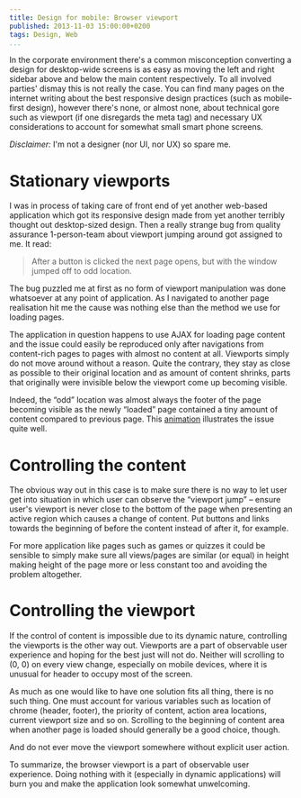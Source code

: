 ```yaml
---
title: Design for mobile: Browser viewport
published: 2013-11-03 15:00:00+0200
tags: Design, Web
...
```


In the corporate environment there's a common misconception converting a design
for desktop-wide screens is as easy as moving the left and right sidebar above
and below the main content respectively. To all involved parties' dismay this
is not really the case. You can find many pages on the internet writing about
the best responsive design practices (such as mobile-first design), however
there's none, or almost none, about technical gore such as viewport (if one
disregards the meta tag) and necessary UX considerations to account for
somewhat small smart phone screens.

_Disclaimer:_ I'm not a designer (nor UI, nor UX) so spare me.

# Stationary viewports

I was in process of taking care of front end of yet another web-based
application which got its responsive design made from yet another terribly
thought out desktop-sized design. Then a really strange bug from quality
assurance 1-person-team about viewport jumping around got assigned to me. It
read:

> After a button is clicked the next page opens, but with the window jumped
> off to odd location.

The bug puzzled me at first as no form of viewport manipulation was done
whatsoever at any point of application. As I navigated to another
page realisation hit me the cause was nothing else than the method we use for
loading pages.

The application in question happens to use AJAX for loading page content and
the issue could easily be reproduced only after navigations from content-rich
pages to pages with almost no content at all. Viewports simply do not move
around without a reason. Quite the contrary, they stay as close as possible to
their original location and as amount of content shrinks, parts that originally
were invisible below the viewport come up becoming visible.

Indeed, the “odd” location was almost always the footer of the page becoming
visible as the newly “loaded” page contained a tiny amount of content compared
to previous page. This
[animation](/images/mobile-design-the-viewport/viewport.gif) illustrates the
issue quite well.

# Controlling the content

The obvious way out in this case is to make sure there is no way to let user
get into situation in which user can observe the “viewport jump” – ensure
user's viewport is never close to the bottom of the page when presenting an
active region which causes a change of content. Put buttons and links towards
the beginning of before the content instead of after it, for example.

For more application like pages such as games or quizzes it could be sensible
to simply make sure all views/pages are similar (or equal) in height making
height of the page more or less constant too and avoiding the problem
altogether.

# Controlling the viewport

If the control of content is impossible due to its dynamic nature, controlling
the viewports is the other way out. Viewports are a part of observable user
experience and hoping for the best just will not do. Neither will scrolling to
(0, 0) on every view change, especially on mobile devices, where it is unusual
for header to occupy most of the screen.

As much as one would like to have one solution fits all thing, there is no such
thing. One must account for various variables such as location of chrome
(header, footer), the priority of content, action area locations, current
viewport size and so on. Scrolling to the beginning of content area when
another page is loaded should generally be a good choice, though.

And do not ever move the viewport somewhere without explicit user action.

To summarize, the browser viewport is a part of observable user experience.
Doing nothing with it (especially in dynamic applications) will burn you and
make the application look somewhat unwelcoming.
